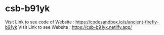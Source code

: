 # csb-b91yk
Visit Link to see code of Website : https://codesandbox.io/s/ancient-firefly-b91yk
Visit Link to see Website : https://csb-b91yk.netlify.app/

